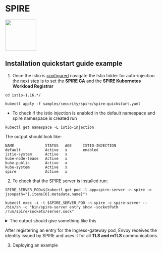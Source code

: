 # SPIRE 

<img src="" alt="" width="100" height="auto">

## Installation quickstart guide example

1. Once the istio is [configured](https://github.com/10alejospain/istio-notes/blob/main/pages/instalation.md) navigate the Istio folder for auto-injection the next step is to set the __SPIRE CA__ and the __SPIRE Kubernetes Workload Registrar__

```shell
cd istio-1.16.*/

kubectl apply -f samples/security/spire/spire-quickstart.yaml
```
 - To check if the istio injection is enabled in the default namespace and spire namespace is created run

`kubectl get namespace -L istio-injection
`

The output should look like:

```console
NAME              STATUS   AGE     ISTIO-INJECTION
default           Active   x       enabled
istio-system      Active   x   
kube-node-lease   Active   x     
kube-public       Active   x     
kube-system       Active   x 
spire             Active   x
```

2. To check that the SPIRE server is installed run:

```
SPIRE_SERVER_POD=$(kubectl get pod -l app=spire-server -n spire -o jsonpath="{.items[0].metadata.name}")

kubectl exec -i -t $SPIRE_SERVER_POD -n spire -c spire-server -- /bin/sh -c "bin/spire-server entry show -socketPath /run/spire/sockets/server.sock"
```

<details><summary>The output should give something like this</summary>

```console

Entry ID         : 64d7f17d-a9a7-46b3-b27d-ff48623d8d54
SPIFFE ID        : spiffe://example.org/k8s-workload-registrar/demo-cluster/node/docker-desktop
Parent ID        : spiffe://example.org/spire/server
Revision         : 0
TTL              : default
Selector         : k8s_psat:agent_node_uid:e4d5a8fd-079d-4f2a-826a-459eb81c3a1f
Selector         : k8s_psat:cluster:demo-cluster

Entry ID         : bc568e88-c161-4a80-bd77-d0640d8739f6
SPIFFE ID        : spiffe://example.org/ns/istio-system/sa/istio-egressgateway-service-account
Parent ID        : spiffe://example.org/k8s-workload-registrar/demo-cluster/node/docker-desktop
Revision         : 1
TTL              : default
Selector         : k8s:node-name:docker-desktop
Selector         : k8s:ns:istio-system
Selector         : k8s:pod-uid:163e1795-4489-4aeb-b24e-2bd1df76d986
DNS name         : istio-egressgateway-76f4cfc696-zk79x
DNS name         : istio-egressgateway.istio-system.svc

Entry ID         : 3857ac7b-eb02-4500-a916-5cfe2a180e1e
SPIFFE ID        : spiffe://example.org/ns/istio-system/sa/istio-ingressgateway-service-account
Parent ID        : spiffe://example.org/k8s-workload-registrar/demo-cluster/node/docker-desktop
Revision         : 1
TTL              : default
Selector         : k8s:node-name:docker-desktop
Selector         : k8s:ns:istio-system
Selector         : k8s:pod-uid:c3c2e282-cc13-4dd8-a687-7ddbd2743a27
DNS name         : istio-ingressgateway-69db67f844-hr28q
DNS name         : istio-ingressgateway.istio-system.svc

Entry ID         : 6981b604-3d55-43f3-9da1-bd7566b5b16c
SPIFFE ID        : spiffe://example.org/ns/istio-system/sa/istiod
Parent ID        : spiffe://example.org/k8s-workload-registrar/demo-cluster/node/docker-desktop
Revision         : 1
TTL              : default
Selector         : k8s:node-name:docker-desktop
Selector         : k8s:ns:istio-system
Selector         : k8s:pod-uid:a77657f5-74f4-4ab9-ad88-91f9a9425e5a
DNS name         : istiod-5766658d88-7rzkj
DNS name         : istiod.istio-system.svc

Entry ID         : 031f3701-b432-4788-bff7-85beda37be2f
SPIFFE ID        : spiffe://example.org/ns/spire/sa/spire-agent
Parent ID        : spiffe://example.org/k8s-workload-registrar/demo-cluster/node/docker-desktop
Revision         : 0
TTL              : default
Selector         : k8s:node-name:docker-desktop
Selector         : k8s:ns:spire
Selector         : k8s:pod-uid:83960f6a-42e7-452d-84f6-64e4f90706fc
DNS name         : spire-agent-x7nqf

Entry ID         : 4bd0e8e0-1565-4910-bc40-9125a6514640
SPIFFE ID        : spiffe://example.org/ns/spire/sa/spire-server
Parent ID        : spiffe://example.org/k8s-workload-registrar/demo-cluster/node/docker-desktop
Revision         : 1
TTL              : default
Selector         : k8s:node-name:docker-desktop
Selector         : k8s:ns:spire
Selector         : k8s:pod-uid:43660165-a85b-4479-8a93-4c8972d8e612
DNS name         : spire-server-0
DNS name         : spire-server.spire.svc

```
  
</details>

After registering an entry for the Ingress-gateway pod, Envoy receives the identity issued by SPIRE and uses it for all __TLS and mTLS__ communications.

3. Deploying an example 

